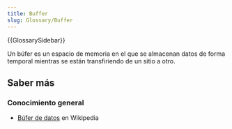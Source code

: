 ```yaml
---
title: Buffer
slug: Glossary/Buffer
---
```


{{GlossarySidebar}}

Un búfer es un espacio de memoria en el que se almacenan datos de forma temporal mientras se están transfiriendo de un sitio a otro.

## Saber más

### Conocimiento general

- [Búfer de datos](https://es.wikipedia.org/wiki/B%C3%BAfer_de_datos) en Wikipedia
